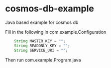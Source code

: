 # cosmos-db-example
Java based example for cosmos db 

Fill in the following in com.example.Configuration
``` java
    String MASTER_KEY = "";
    String READONLY_KEY = "";
    String SERVICE_URI = "";
```

Then run com.example.Program.java 
